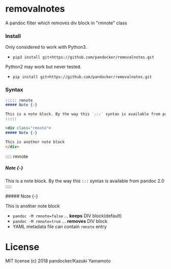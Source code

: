 # removalnotes
A pandoc filter which removes div block in "rmnote" class

### Install

Only considered to work with Python3.

- `pip3 install git+https://github.com/pandocker/removalnotes.git`

Python2 may work but never tested.

- `pip install git+https://github.com/pandocker/removalnotes.git`

### Syntax

```markdown
::::: rmnote
##### Note {-}

This is a note block. By the way this `:::` syntax is available from pandoc 2.0
:::::

<div class="rmnote">
##### Note {-}

This is another note block
</div>
```

::::: rmnote
##### Note {-}

This is a note block. By the way this `:::` syntax is available from pandoc 2.0
:::::

<div class="rmnote">
##### Note {-}

This is another note block
</div>

- `pandoc -M rmnote=false` ... **keeps** DIV block(default)
- `pandoc -M rmnote=true` ... **removes** DIV block
- YAML metadata file can contain `rmnote` entry

# License
MIT license (c) 2018 pandocker/Kazuki Yamamoto
